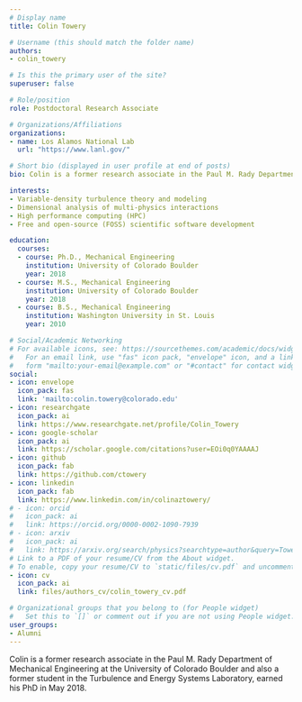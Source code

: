 ```yaml
---
# Display name
title: Colin Towery

# Username (this should match the folder name)
authors:
- colin_towery

# Is this the primary user of the site?
superuser: false

# Role/position
role: Postdoctoral Research Associate

# Organizations/Affiliations
organizations:
- name: Los Alamos National Lab
  url: "https://www.lanl.gov/"

# Short bio (displayed in user profile at end of posts)
bio: Colin is a former research associate in the Paul M. Rady Department of Mechanical Engineering at the University of Colorado Boulder and also a former student in the Turbulence and Energy Systems Laboratory, earned his PhD in May 2018.

interests:
- Variable-density turbulence theory and modeling
- Dimensional analysis of multi-physics interactions
- High performance computing (HPC)
- Free and open-source (FOSS) scientific software development

education:
  courses:
  - course: Ph.D., Mechanical Engineering
    institution: University of Colorado Boulder
    year: 2018
  - course: M.S., Mechanical Engineering
    institution: University of Colorado Boulder
    year: 2018
  - course: B.S., Mechanical Engineering
    institution: Washington University in St. Louis
    year: 2010

# Social/Academic Networking
# For available icons, see: https://sourcethemes.com/academic/docs/widgets/#icons
#   For an email link, use "fas" icon pack, "envelope" icon, and a link in the
#   form "mailto:your-email@example.com" or "#contact" for contact widget.
social:
- icon: envelope
  icon_pack: fas
  link: 'mailto:colin.towery@colorado.edu'
- icon: researchgate
  icon_pack: ai
  link: https://www.researchgate.net/profile/Colin_Towery
- icon: google-scholar
  icon_pack: ai
  link: https://scholar.google.com/citations?user=EOi0q0YAAAAJ
- icon: github
  icon_pack: fab
  link: https://github.com/ctowery
- icon: linkedin
  icon_pack: fab
  link: https://www.linkedin.com/in/colinaztowery/
# - icon: orcid
#   icon_pack: ai
#   link: https://orcid.org/0000-0002-1090-7939
# - icon: arxiv
#   icon_pack: ai
#   link: https://arxiv.org/search/physics?searchtype=author&query=Towery%2C+C+A+Z
# Link to a PDF of your resume/CV from the About widget.
# To enable, copy your resume/CV to `static/files/cv.pdf` and uncomment the lines below.
- icon: cv
  icon_pack: ai
  link: files/authors_cv/colin_towery_cv.pdf

# Organizational groups that you belong to (for People widget)
#   Set this to `[]` or comment out if you are not using People widget.
user_groups:
- Alumni
---
```

Colin is a former research associate in the Paul M. Rady Department of Mechanical Engineering at the University of Colorado Boulder and also a former student in the Turbulence and Energy Systems Laboratory, earned his PhD in May 2018.